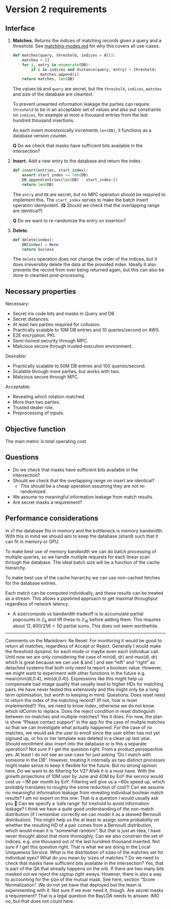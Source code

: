 # Version 2 requirements

## Interface

1.  **Matches.** Returns the indices of matching records given a query and a threshold. See [matching-modes.md](./matching-modes.md) for why this covers all use-cases.
    ```python
    def matches(query, threshold, indices = All):
        matches = []
        for i, entry in enumerate(DB):
            if i in indices and distance(query, entry) < threshold:
                matches.append(i)
        return matches, len(DB)
    ```
    The values `DB` and `query` are secret, but the `threshold`, `indices`, `matches` and size of the database are cleartext.

    To prevent unwanted information leakage the parties can require `threshold` to be in an acceptable set of values and also put constraints on `indices`, for example at most a thousand entries from the last hundred thousand insertions.

    As each insert monotonically increments `len(DB)`, it functions as a database version counter.

    **Q** Do we check that masks have sufficient bits available in the intersection?

2.  **Insert.** Add a new entry to the database and return the index.
    ```python
    def insert(entries, start_index):
        assert start_index <= len(DB)
        DB.append(entries[len(DB) - start_index:])
        return len(DB)
    ```

    The `entry` and `DB` are secret, but no MPC operation should be required to implement this. The `start_index` serves to make the batch insert operation idempotent. (**Q** Should we check that the overlapping range are identical?)

    **Q** Do we want to re-randomize the entry on insertion?

3.  **Delete.**
    ```python
    def delete(index):
        DB[index] = None
        return Success
    ```

    The `delete` operation does not change the order of the indices, but it does irreversibly delete the data at the provided index. Ideally it also prevents the record from ever being returned again, but this can also be done in cleartext post-processing.

## Necessary properties

Necessary:

* Secret iris code bits and masks in Query and DB.
* Secret distances.
* At least two parties required for collusion.
* Practically scalable to 10M DB entries and 10 queries/second on AWS.
* E2E encryption. PKI.
* Semi-honest security through MPC.
* Malicious secure through trusted execution environment.

Desirable:

* Practically scalable to 50M DB entries and 100 queries/second.
* Scalable through more parties, but works with two.
* Malicious secure through MPC.

Acceptable:

* Revealing which rotation matched.
* More than two parties.
* Trusted dealer role.
* Preprocessing of inputs.

## Objective function

The main metric is total operating cost 

## Questions

* Do we check that masks have sufficient bits available in the intersection?
* Should we check that the overlapping range on insert are identical?
  * This should be a cheap operation assuming they are not re-randomized.
* We assume no meaningful information leakage from match results.
* Are secret masks a requirement?

## Performance considerations

In v1 the database fits in memory and the bottleneck is memory bandwidth. With this in mind we should aim to keep the database (shard) such that it can fit in memory or GPU.

To make best use of memory bandwidth we can do batch processing of multiple queries, so we handle multiple requests for each linear scan through the database. The ideal batch size will be a function of the cache hierarchy.

To make best use of the cache hierarchy we can use non-cached fetches for the database entries.

Each match can be computed individually, and these results can be treated as a stream. This allows a pipelined approach to get maximal throughput regardless of network latency.

* A size/compute vs bandwidth tradeoff is to accumulate partial popcounts in $ℤ_8$ and lift these to $ℤ_{16}$ before adding them. This requires about $12,800 / 256 = 50$ partial sums. This does not seem worthwhile.

---

Comments on the Markdown:
Re Reset: For monitoring it would be good to return all matches, regardless of Accept or Reject.
Generally I would make the threshold dynamic for each mode or maybe even each individual call.
Until now we are only considering the case of min(dl, dr) and max(dl, dr) which is great because we can use & and | and see “left” and “right” as detached systems that both only need to report a boolean value. However, we might want to experiment with other functions in the future e.g. mean(min(dl,0.4), min(dr,0.4)). Expressions like this might help us compensate bad image quality that usually lead to higher HDs for matching pairs. He have never tested this extensively and this might only be a long term optimisation, but worth to keeping in mind.
Questions:
Does reset need to return the index of the matching record? (If not, how is reset implemented?)
Yes, we need to know index, otherwise we do not know which idComm to replace.
Does the reject condition in reset distinguish between no-matches and multiple-matches?
Yes it does. For now, the plan is show “Please contact support” in the app for the case of multple matches so that we can investigate what actually happened. For the case of no matches, we would ask the user to enroll since the user either has not yet signued up, or his or her template was deleted in a clean up last year.
Should enrollment also insert into the database or is this a separate operation?
Not sure if I get the question right. From a product persepective yes. At least I do not see an use-case for just asking “Do I match with someone in the DB”. However, treating it internally as two distinct processes might make sense to keep it flexible for the future. But no strong opinion here.
Do we want to do filtering for V2?
Afaik it is a must have. With the growth projections of 10M user by June and 40M by EoY the service would cost us ~1M per month by EoY. Filtering will give us a ~60x speed up, which probably translates to roughly the some reduction of cost?!
Can we assume no meaningful information leakage from revealing individual boolean match results?
I am no expert on this one. That is a question I would usually ask you :slightly_smiling_face:
Can we specify a ‘safe range’ for treshold to avoid information leakage?
I think we have a quite good understanding of the non-match distribution (if I remember correctly we can model it as a skewed Bernoulli distribution). This might help us the at least to assign some probability on whether the resulting HD of a pair comes from a Bernoulli distribution, which would mean it is “somewhat random”. But that is just an idea, I have never thought about that more thoroughly.
Can we also constrain the set of indices, e.g. one thousand out of the last hundred-thousand inserted.
Not sure if I get this question right. That is what we are doing in the Local Uniqueness Service.
What is the distribution of sizes of the matches set for individual eyes?
What do you mean by ’sizes of matches`?
Do we need to check that masks have sufficient bits available in the intersection?
Yes, that is part of the QA that already happens on the orb. If there are two many bits masked out we reject the signup right aways. However, there is also a way to accounting for the size of the mutual mask. See here, section “Score Normalization”. We do not yet have that deployed but the team is experimenting with it. Not sure if we ever need it, though.
Are secret masks a requirement?
That is a legal question the BayLDA needs to answer. IMO no, but that does not count here.




